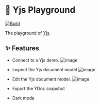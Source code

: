 # 🛝 Yjs Playground

[![Build](https://github.com/lawvs/yjs-playground/actions/workflows/build.yml/badge.svg)](https://github.com/lawvs/yjs-playground/actions/workflows/build.yml)

The playground of [Yjs](https://docs.yjs.dev/).

## ✨ Features

- Connect to a Yjs demo.
  ![image](https://github.com/lawvs/yjs-playground/assets/18554747/dfc81707-eaf8-40f4-8f24-8264056a7fe6)
- Inspect the Yjs document model
  ![image](https://github.com/lawvs/yjs-playground/assets/18554747/edb040f2-6bdd-4c2a-b9cf-43f7eaef08d2)

- Edit the Yjs document model.
  ![image](https://github.com/lawvs/yjs-playground/assets/18554747/46a061e9-3466-46bd-91cc-80e80476de37)

- Export the YDoc snapshot
- Dark mode
